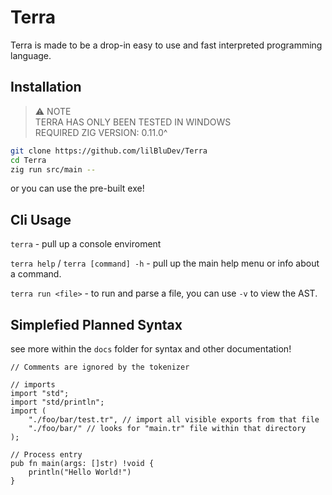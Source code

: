 # Terra 

Terra is made to be a drop-in easy to use and fast interpreted programming language.

## Installation

> ⚠ NOTE <Br>
> TERRA HAS ONLY BEEN TESTED IN WINDOWS <Br>
> REQUIRED ZIG VERSION: 0.11.0^

```bash
git clone https://github.com/lilBluDev/Terra
cd Terra
zig run src/main --
```

or you can use the pre-built exe!

## Cli Usage

`terra` - pull up a console enviroment

`terra help` / `terra [command] -h` - pull up the main help menu or info about a command.

`terra run <file>` - to run and parse a file, you can use `-v` to view the AST.

## Simplefied Planned Syntax

see more within the `docs` folder for syntax and other documentation!

```text
// Comments are ignored by the tokenizer

// imports
import "std";
import "std/println";
import (
    "./foo/bar/test.tr", // import all visible exports from that file
    "./foo/bar/" // looks for "main.tr" file within that directory 
);

// Process entry
pub fn main(args: []str) !void {
    println("Hello World!")
}

```
